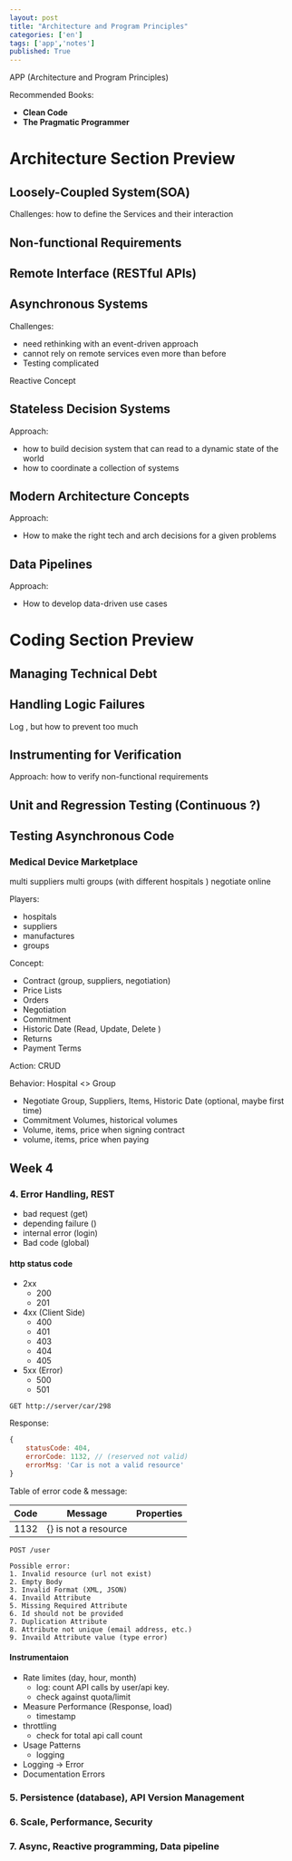 ```yaml
---
layout: post
title: "Architecture and Program Principles"
categories: ['en']
tags: ['app','notes']
published: True
---
```


APP (Architecture and Program Principles)

Recommended Books:

- **Clean Code**
- **The Pragmatic Programmer**

# Architecture Section Preview

## Loosely-Coupled System(SOA)
Challenges: how to define the Services and their interaction

## Non-functional Requirements

## Remote Interface (RESTful APIs)

## Asynchronous Systems
Challenges:

- need rethinking with an event-driven approach
- cannot rely on remote services even more than before
- Testing complicated

Reactive Concept

## Stateless Decision Systems
Approach:

- how to build decision system that can read to a dynamic state of the world
- how to coordinate a collection of systems

## Modern Architecture Concepts
Approach:

- How to make the right tech and arch decisions for a given problems

## Data Pipelines
Approach:

- How to develop data-driven use cases

# Coding Section Preview

## Managing Technical Debt
## Handling Logic Failures
Log , but how to prevent too much

## Instrumenting for Verification
Approach: how to verify non-functional requirements

## Unit and Regression Testing (Continuous ?)
## Testing Asynchronous Code

### Medical Device Marketplace
multi suppliers
multi groups (with different hospitals )
negotiate online

Players:

- hospitals
- suppliers
- manufactures
- groups

Concept:

- Contract (group, suppliers, negotiation)
- Price Lists
- Orders
- Negotiation
- Commitment
- Historic Date (Read, Update, Delete )
- Returns
- Payment Terms

Action: CRUD

Behavior:
Hospital <> Group

- Negotiate Group, Suppliers, Items, Historic Date (optional, maybe first time)
- Commitment Volumes, historical volumes
- Volume, items, price when signing contract
- volume, items, price when paying

## Week 4
### 4. Error Handling, REST

- bad request (get)
- depending failure ()
- internal error (login)
- Bad code (global)

#### http status code

- 2xx
    - 200
    - 201
- 4xx (Client Side)
    - 400
    - 401
    - 403
    - 404
    - 405
- 5xx (Error)
    - 500
    - 501


```
GET http://server/car/298
```
Response:

```js
{
    statusCode: 404,
    errorCode: 1132, // (reserved not valid)
    errorMsg: 'Car is not a valid resource'
}
```

Table of error code & message:

| Code   |      Message      |  Properties |
|----------|:-------------:|------:|
| 1132 |  {} is not a resource |  |

```
POST /user

Possible error: 
1. Invalid resource (url not exist)
2. Empty Body
3. Invalid Format (XML, JSON)
4. Invaild Attribute
5. Missing Required Attribute
6. Id should not be provided
7. Duplication Attribute
8. Attribute not unique (email address, etc.)
9. Invaild Attribute value (type error)
```

#### Instrumentaion
- Rate limites (day, hour, month)
    - log: count API calls by user/api key.
    - check against quota/limit
- Measure Performance (Response, load)
    - timestamp
- throttling
    - check for total api call count
- Usage Patterns
    - logging
- Logging -> Error
- Documentation Errors

### 5. Persistence (database), API Version Management
### 6. Scale, Performance, Security
### 7. Async, Reactive programming, Data pipeline